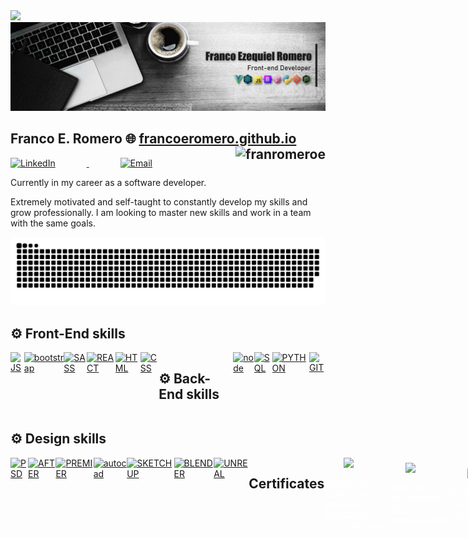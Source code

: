 <!--horizontal divider(gradiant)-->
<img src="https://user-images.githubusercontent.com/73097560/115834477-dbab4500-a447-11eb-908a-139a6edaec5c.gif">

<a href="https://francoeromero.github.io/archviz" target="_blank">
<img src="./img/zzzz9.jpg">
 </a>
 <h2>Franco E. Romero 🌐
 <a href="https://francoeromero.github.io" target="_blank"> francoeromero.github.io</a>
 <img align="right" src="https://komarev.com/ghpvc/?username=franromeroe&label=Views&color=080707&style=flat-square" alt="franromeroe" />  </h2>

 <p > 
<a href="https://www.linkedin.com/in/franco-ezequiel-romero-38ab541a3/" target="_blank" style="margin-right: 50px;">
  <img alt="LinkedIn" src="https://img.shields.io/badge/LinkedIn-@francoezequielromero-blue?style=flat&logo=linkedin" style="margin-right: 50px;"> 
</a>
<a href="mailto:franromeroeze@gmail.com" style="margin-right: 50px;">
  <img alt="Email" src="https://img.shields.io/badge/Email-francoeromero.m@gmail.com-blue?style=flat&logo=gmail" style="margin-right: 50px;">
</a>
 </p>
Currently in my career as a software developer.<br> 

Extremely motivated and self-taught to constantly develop my skills and grow professionally. I am looking to master new skills and work in a team with the same goals.<br>
<!-- I have a [YouTube channel](https://www.youtube.com/channel/UCj8VgHtcox46beRA0DcoPDA/) (in Spanish)  -->
<!--- snake -->
<div align="center">
  <img style='width=120%'  src="./svg/grid-snake.svg"
       alt="snake" /></a>
</div>



## ⚙ Front-End skills

<div style="display: flex;">

<!--
  <a href="#" style="cursor: pointer;">
     <img src="https://cdn-icons-png.flaticon.com/512/732/732212.png" alt="HTML" width="38"> 
  </a>
 
  <a href="#" style="cursor: pointer;">
     <img src="https://cdn.freebiesupply.com/logos/large/2x/css3-logo-png-transparent.png" alt="CSS" width="48"> 
  </a>
-->
  <a href="#" style="cursor: pointer;">
     <img src="https://skillicons.dev/icons?i=js" alt="JS" > 
  </a>
  <a href="#" style="cursor: pointer;">
     <img src="https://skillicons.dev/icons?i=bootstrap" alt="bootstrap"> 
  </a>

  <a href="#" style="cursor: pointer;">
     <img src="https://skillicons.dev/icons?i=sass" alt="SASS" > 
  </a>

   <a href="#" style="cursor: pointer;">
     <img src="https://skillicons.dev/icons?i=react" alt="REACT"> 
  </a>
    <a href="#" style="cursor: pointer;">
     <img src="https://skillicons.dev/icons?i=html" alt="HTML" > 
  </a>
 
  <a href="#" style="cursor: pointer;">
     <img src="https://skillicons.dev/icons?i=css" alt="CSS"> 
  </a>
 
 ## ⚙ Back-End skills
  <a href="#" style="cursor: pointer;">
     <img src="https://skillicons.dev/icons?i=nodejs" alt="node"> 
  </a>
  <a href="#" style="cursor: pointer;">
     <img src="https://skillicons.dev/icons?i=sqlite" alt="SQL"> 
  </a>
  
  <a href="#" style="cursor: pointer;">
     <img src="https://skillicons.dev/icons?i=python" alt="PYTHON" > 
  </a>

  <a href="#" style="cursor: pointer;">
     <img src="https://skillicons.dev/icons?i=git" alt="GIT" > 
  </a>
 
 
 
</div>




## ⚙ Design skills

<div style="display: flex;">
   <a href="#" style="cursor: pointer;">
<img src="https://skillicons.dev/icons?i=ps" alt="PSD"> 
  </a>

 <a href="#" style="cursor: pointer;">
 <img src="https://skillicons.dev/icons?i=ae" alt="AFTER" > 
 </a>
 
   <a href="#" style="cursor: pointer;">
 <img src="https://skillicons.dev/icons?i=pr" alt="PREMIER"> 
  </a>
  
 <a href="#" style="cursor: pointer;">
<img src="https://skillicons.dev/icons?i=autocad" alt="autocad"> 
  </a>


 <a href="#" style="cursor: pointer;">
 <img src="https://skillicons.dev/icons?i=sketchup" alt="SKETCHUP"> 
  </a>
 <a href="#" style="cursor: pointer;">
 <img src="https://skillicons.dev/icons?i=blender" alt="BLENDER">  
  </a>

   <a href="#" style="cursor: pointer;">
 <img src="https://skillicons.dev/icons?i=unreal" alt="UNREAL"> 
  </a>

  <!--
 <a href="#" style="cursor: pointer;">
 <img src="https://e7.pngegg.com/pngimages/993/910/png-clipart-autodesk-3ds-max-3ds-physx-3d-computer-graphics-others-miscellaneous-angle.png" alt="3dsmax"  width="45" height="45"> 
  </a>
 <a href="#" style="cursor: pointer;">
<img src="https://mashyo.com/wp-content/uploads/2022/04/make-things-transparent-in-revit.png" alt="revit" width="45" height="45"> 
  </a>
  </a>
 <a href="#" style="cursor: pointer;">
 <img src="https://seeklogo.com/images/L/lumion-3d-logo-948AF388BD-seeklogo.com.png" alt="LUMION" width="45" height="45">
  </a>

</div>
 -->

## Certificates
<div style="display: flex;">
 
  <a style="display: flex; justify-content: center; align-items: center; flex-direction: column; color: white;" href="https://www.freecodecamp.org/certification/franromero/javascript-algorithms-and-data-structures" target="_blank" style="margin-right: 50px;">
  <img src="https://cdn.pixabay.com/photo/2022/01/03/19/03/certificate-6913406_960_720.png" width="38"> <p style="color: white;">JavaScript Algorithms and Data Structures - Freecodecamp</p>
</a> 

<a style="display: flex; justify-content: center; align-items: center; flex-direction: column; color: white;" href="https://www.freecodecamp.org/certification/franromero/front-end-development-libraries" target="_blank" style="margin-right: 50px;">
  <img src="https://cdn.pixabay.com/photo/2022/01/03/19/03/certificate-6913406_960_720.png" width="38"> <p style="color: white;">Front-End Development Libraries - Freecodecamp</p>
</a> 
 
<a style="display: flex; justify-content: center; align-items: center; flex-direction: column; color: white;" href="https://www.freecodecamp.org/certification/franromero/responsive-web-design" target="_blank" style="margin-right: 50px;">
  <img src="https://cdn.pixabay.com/photo/2022/01/03/19/03/certificate-6913406_960_720.png" width="38"> <p style="color: white;">Responsive Web Design - Freecodecamp</p>
</a>  
 
 <a style="display: flex; justify-content: center; align-items: center; flex-direction: column; color: white;" href="https://storage.googleapis.com/openvitae-prod/diplomas%2F591438d4-0278-4983-bbd8-46efacdc33b4.pdf" target="_blank" style="margin-right: 50px;">
  <img src="https://cdn.pixabay.com/photo/2022/01/03/19/03/certificate-6913406_960_720.png" width="38"> <p style="color: white;">HTML CSS - OpenBootcamp</p>
</a>  
 
 <a style="display: flex; justify-content: center; align-items: center; flex-direction: column; color: white;" href="https://community.open-bootcamp.com/user/francoeromero/certificaciones/a58734f1-2684-43a9-aca7-1783f56cb990" target="_blank" style="margin-right: 50px;">
  <img src="https://cdn.pixabay.com/photo/2022/01/03/19/03/certificate-6913406_960_720.png" width="38"> <p style="color: white;">JavaScript - OpenBootcamp</p>
</a>  
 
 </div>










